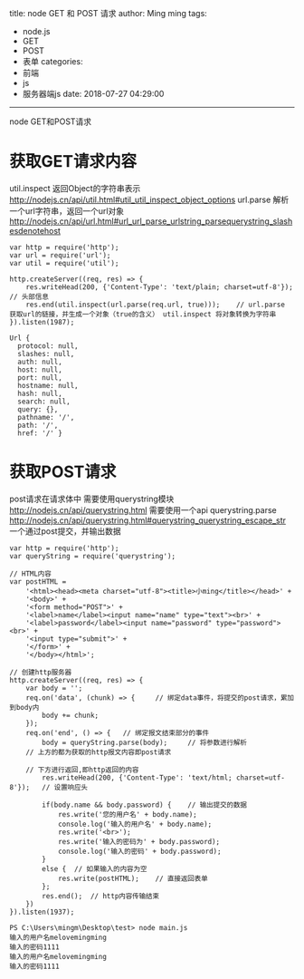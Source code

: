 title: node GET 和 POST 请求
author: Ming ming
tags:
  - node.js
  - GET
  - POST
  - 表单
categories:
  - 前端
  - js
  - 服务器端js
date: 2018-07-27 04:29:00
---
node GET和POST请求
# 获取GET请求内容
util.inspect 返回Object的字符串表示
http://nodejs.cn/api/util.html#util_util_inspect_object_options
url.parse   解析一个url字符串，返回一个url对象
http://nodejs.cn/api/url.html#url_url_parse_urlstring_parsequerystring_slashesdenotehost
```
var http = require('http');
var url = require('url');
var util = require('util');

http.createServer((req, res) => {
	res.writeHead(200, {'Content-Type': 'text/plain; charset=utf-8'});	// 头部信息
	res.end(util.inspect(url.parse(req.url, true)));	// url.parse 获取url的链接，并生成一个对象（true的含义） util.inspect 将对象转换为字符串
}).listen(1987);
```
```
Url {
  protocol: null,
  slashes: null,
  auth: null,
  host: null,
  port: null,
  hostname: null,
  hash: null,
  search: null,
  query: {},
  pathname: '/',
  path: '/',
  href: '/' }
```
# 获取POST请求
post请求在请求体中
需要使用querystring模块
http://nodejs.cn/api/querystring.html
需要使用一个api
querystring.parse
http://nodejs.cn/api/querystring.html#querystring_querystring_escape_str
一个通过post提交，并输出数据
```
var http = require('http');
var queryString = require('querystring');

// HTML内容
var postHTML = 
	'<html><head><meta charset="utf-8"><title>小ming</title></head>' + 
	'<body>' + 
	'<form method="POST">' +
	'<label>name</label><input name="name" type="text"><br>' +
	'<label>password</label><input name="password" type="password"><br>' +
	'<input type="submit">' +
	'</form>' +
	'</body></html>';

// 创建http服务器
http.createServer((req, res) => {
	var body = '';
	req.on('data', (chunk) => {		// 绑定data事件，将提交的post请求，累加到body内
		body += chunk;
	});
	req.on('end', () => {	// 绑定报文结束部分的事件
		body = queryString.parse(body);		// 将参数进行解析
	// 上方的都为获取的http报文内容即post请求

	// 下方进行返回,即http返回的内容
		res.writeHead(200, {'Content-Type': 'text/html; charset=utf-8'});	// 设置响应头

		if(body.name && body.password) {	// 输出提交的数据
			res.write('您的用户名' + body.name);
			console.log('输入的用户名' + body.name);
			res.write('<br>');
			res.write('输入的密码为' + body.password);
			console.log('输入的密码' + body.password);
		}
		else {	// 如果输入的内容为空
			res.write(postHTML);	// 直接返回表单
		};
		res.end();	// http内容传输结束
	})
}).listen(1937);
```
```
PS C:\Users\mingm\Desktop\test> node main.js
输入的用户名melovemingming
输入的密码1111
输入的用户名melovemingming
输入的密码1111
```
